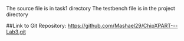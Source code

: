 The source file is in task1 directory
The testbench file is in the project directory

##Link to Git Repository:
https://github.com/Mashael29/ChipXPART---Lab3.git
